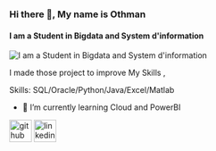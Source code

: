 ### Hi there 👋, My name is Othman
#### I am a Student in Bigdata and System d'information
![I am a Student in Bigdata and System d'information](https://user-images.githubusercontent.com/108811353/182140467-26faa53c-597f-4ca5-8c66-73576976c210.png)

I made those project to improve My Skills ,

Skills: SQL/Oracle/Python/Java/Excel/Matlab

- 🌱 I’m currently learning Cloud and PowerBI 


[<img src='https://cdn.jsdelivr.net/npm/simple-icons@3.0.1/icons/github.svg' alt='github' height='40'>](https://github.com/OthmanMoussaoui)  [<img src='https://cdn.jsdelivr.net/npm/simple-icons@3.0.1/icons/linkedin.svg' alt='linkedin' height='40'>](https://www.linkedin.com/in/othman-moussaoui/)  

